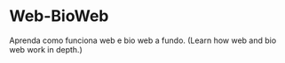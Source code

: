 # Web-BioWeb
Aprenda como funciona web e bio web a fundo. (Learn how web and bio web work in depth.)
